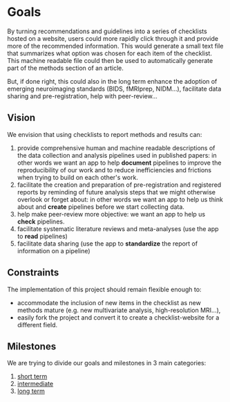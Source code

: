 # Goals

By turning recommendations and guidelines into a series of checklists hosted on
a website, users could more rapidly click through it and provide more of the
recommended information. This would generate a small text file that summarizes
what option was chosen for each item of the checklist. This machine readable
file could then be used to automatically generate part of the methods section of
an article.

But, if done right, this could also in the long term enhance the adoption of
emerging neuroimaging standards (BIDS, fMRIprep, NIDM...), facilitate data
sharing and pre-registration, help with peer-review...

## Vision

We envision that using checklists to report methods and results can:

1.  provide comprehensive human and machine readable descriptions of the data
    collection and analysis pipelines used in published papers: in other words
    we want an app to help **document** pipelines to improve the reproducibility
    of our work and to reduce inefficiencies and frictions when trying to build
    on each other's work.
1.  facilitate the creation and preparation of pre-registration and registered
    reports by reminding of future analysis steps that we might otherwise
    overlook or forget about: in other words we want an app to help us think
    about and **create** pipelines before we start collecting data.
1.  help make peer-review more objective: we want an app to help us **check**
    pipelines.
1.  facilitate systematic literature reviews and meta-analyses (use the app to
    **read** pipelines)
1.  facilitate data sharing (use the app to **standardize** the report of
    information on a pipeline)

## Constraints

The implementation of this project should remain flexible enough to:

-   accommodate the inclusion of new items in the checklist as new methods
    mature (e.g. new multivariate analysis, high-resolution MRI...),
-   easily fork the project and convert it to create a checklist-website for a
    different field.

## Milestones

We are trying to divide our goals and milestones in 3 main categories:

1.  [short term](./21-short-term.md)
1.  [intermediate](./22-mid-term.md)
1.  [long term](./23-long-term.md)
